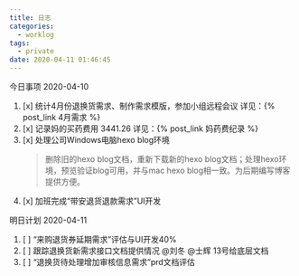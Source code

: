 ```yaml
---
title: 日志
categories:
  - worklog
tags:
  - private
date: 2020-04-11 01:46:45
---
```

今日事项
2020-04-10
<!--more-->
1. [x] 统计4月份退换货需求、制作需求模版，参加小组远程会议
    详见：{% post_link 4月需求 %}
2. [x] 记录妈的买药费用 3441.26
    详见：{% post_link 妈药费纪录 %}
3. [x] 处理公司Windows电脑hexo blog环境
    > 删除旧的hexo blog文档，重新下载新的hexo blog文档；处理hexo环境，预览验证blog可用，并与mac hexo blog相一致。为后期编写博客提供方便。
4. [x] 加班完成“带安退货退款需求”UI开发

明日计划
2020-04-11
1. [ ] “来购退货券延期需求”评估与UI开发40%
2. [ ] 跟踪退换货新需求接口文档提供情况
    @刘冬
    @士辉 13号给底层文档
3. [ ] “退换货待处理增加审核信息需求”prd文档评估

